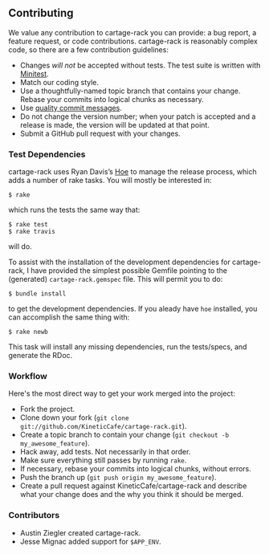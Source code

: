## Contributing

We value any contribution to cartage-rack you can provide: a bug report, a
feature request, or code contributions. cartage-rack is reasonably complex
code, so there are a few contribution guidelines:

*   Changes *will* *not* be accepted without tests. The test suite is written
    with [Minitest][].
*   Match our coding style.
*   Use a thoughtfully-named topic branch that contains your change. Rebase
    your commits into logical chunks as necessary.
*   Use [quality commit messages][].
*   Do not change the version number; when your patch is accepted and a release
    is made, the version will be updated at that point.
*   Submit a GitHub pull request with your changes.

### Test Dependencies

cartage-rack uses Ryan Davis’s [Hoe][] to manage the release process, which
adds a number of rake tasks. You will mostly be interested in:

    $ rake

which runs the tests the same way that:

    $ rake test
    $ rake travis

will do.

To assist with the installation of the development dependencies for
cartage-rack, I have provided the simplest possible Gemfile pointing to the
(generated) `cartage-rack.gemspec` file. This will permit you to do:

    $ bundle install

to get the development dependencies. If you aleady have `hoe` installed, you
can accomplish the same thing with:

    $ rake newb

This task will install any missing dependencies, run the tests/specs, and
generate the RDoc.

### Workflow

Here's the most direct way to get your work merged into the project:

*   Fork the project.
*   Clone down your fork (`git clone git://github.com/KineticCafe/cartage-rack.git`).
*   Create a topic branch to contain your change (`git checkout -b my_awesome_feature`).
*   Hack away, add tests. Not necessarily in that order.
*   Make sure everything still passes by running `rake`.
*   If necessary, rebase your commits into logical chunks, without errors.
*   Push the branch up (`git push origin my_awesome_feature`).
*   Create a pull request against KineticCafe/cartage-rack and describe
    what your change does and the why you think it should be merged.

### Contributors

*   Austin Ziegler created cartage-rack.
*   Jesse Mignac added support for `$APP_ENV`.

[Minitest]: https://github.com/seattlerb/minitest
[quality commit messages]: http://tbaggery.com/2008/04/19/a-note-about-git-commit-messages.html
[Hoe]: https://github.com/seattlerb/hoe
[kccoc]: https://github.com/KineticCafe/code-of-conduct
